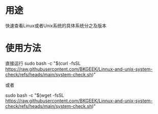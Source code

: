 # 用途
快速查看Linux或者Unix系统的具体系统分之及版本

# 使用方法
直接运行
sudo bash -c "$(curl -fsSL https://raw.githubusercontent.com/BKGEEK/Linnux-and-unix-system-check/refs/heads/main/system-check.sh)"

或者

sudo bash -c "$(wget -fsSL https://raw.githubusercontent.com/BKGEEK/Linnux-and-unix-system-check/refs/heads/main/system-check.sh)"
